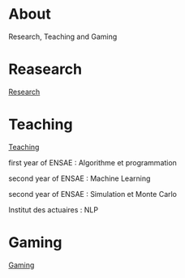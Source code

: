 # About

Research, Teaching and Gaming

# Reasearch

[Research](/research/)

# Teaching

[Teaching](/teaching/)

first year of ENSAE : Algorithme et programmation

second year of ENSAE : Machine Learning

second year of ENSAE : Simulation et Monte Carlo

Institut des actuaires : NLP

# Gaming

[Gaming](/gaming/)
